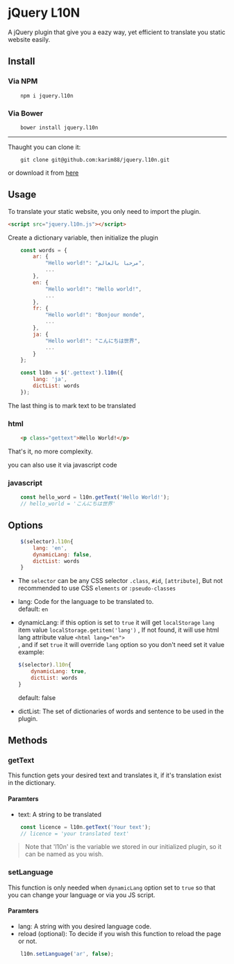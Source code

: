 # jQuery L10N

A jQuery plugin that give you a eazy way, yet efficient to translate you static website easily.

## Install

### Via NPM

```
    npm i jquery.l10n
```

### Via Bower
```
    bower install jquery.l10n
```

<hr>

Thaught you can clone it:
```
    git clone git@github.com:karim88/jquery.l10n.git
```
or download it from [here](https://github.com/karim88/jquery.l10n/archive/master.zip)

## Usage

To translate your static website, you only need to import the plugin.

```html
<script src="jquery.l10n.js"></script>
```

Create a dictionary variable, then initialize the plugin

```javascript
    const words = {
        ar: {
            "Hello world!": "مرحبا بالعالم",
            ...
        },
        en: {
            "Hello world!": "Hello world!",
            ...
        },
        fr: {
            "Hello world!": "Bonjour monde",
            ...
        },
        ja: {
            "Hello world!": "こんにちは世界",
            ...
        }
    };

    const l10n = $('.gettext').l10n({
        lang: 'ja',
        dictList: words
    });
```

The last thing is to mark text to be translated

### html
```html
    <p class="gettext">Hello World!</p>
```

That's it, no more complexity.

you can also use it via javascript code
### javascript
```javascript
    const hello_word = l10n.getText('Hello World!');
    // hello_world = 'こんにちは世界'
```

## Options

```javascript
    $(selector).l10n{
        lang: 'en',
        dynamicLang: false,
        dictList: words
    }
```

* The `selector` can be any CSS selector `.class`, `#id`, `[attribute]`, But not recommended to use CSS `elements` or `:pseudo-classes`

* lang: Code for the language to be translated to.<br>
default: `en`

* dynamicLang: if this option is set to `true` it will get `localStorage` `lang` item value `localStorage.getitem('lang')`
, If not found, it will use html lang attribute value `<html lang="en">`<br>,
and if set `true` it will override `lang` option so you don't need set it value example:
    ```javascript
    $(selector).l10n{
        dynamicLang: true,
        dictList: words
    }
    ``` 
    default: false

* dictList: The set of dictionaries of words and sentence to be used in the plugin.

## Methods

### getText

This function gets your desired text and translates it, if it's translation exist in the dictionary.

#### Paramters

* text: A string to be translated

```javascript
    const licence = l10n.getText('Your text');
    // licence = 'your translated text'
```

> Note that 'l10n' is the variable we stored in our initialized plugin, so it can be named as you wish.

### setLanguage

This function is only needed when `dynamicLang` option set to `true` so that you can change your language or via you JS script.

#### Paramters

* lang: A string with you desired language code.
* reload (optional): To decide if you wish this function to reload the page or not.

```javascript
    l10n.setLanguage('ar', false);
```